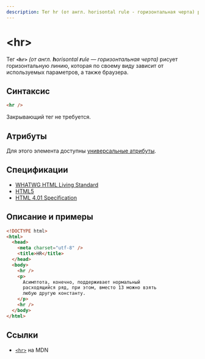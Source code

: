```yaml
---
description: Тег hr (от англ. horisontal rule - горизонтальная черта) рисует горизонтальную линию
---
```


# &lt;hr&gt;

Тег **`<hr>`** _(от англ. **h**orisontal **r**ule — горизонтальная черта)_ рисует горизонтальную линию, которая по своему виду зависит от используемых параметров, а также браузера.

## Синтаксис

```html
<hr />
```

Закрывающий тег не требуется.

## Атрибуты

Для этого элемента доступны [универсальные атрибуты](uni-attr.md).

## Спецификации

- [WHATWG HTML Living Standard](https://html.spec.whatwg.org/multipage/semantics.html#the-hr-element)
- [HTML5](http://www.w3.org/TR/html5/grouping-content.html#the-hr-element)
- [HTML 4.01 Specification](http://www.w3.org/TR/html401/present/graphics.html#h-15.3)

## Описание и примеры

```html
<!DOCTYPE html>
<html>
  <head>
    <meta charset="utf-8" />
    <title>HR</title>
  </head>
  <body>
    <hr />
    <p>
      Асимптота, конечно, поддерживает нормальный
      расходящийся ряд, при этом, вместо 13 можно взять
      любую другую константу.
    </p>
    <hr />
  </body>
</html>
```

## Ссылки

- [`<hr>`](https://developer.mozilla.org/ru/docs/Web/HTML/Element/hr) на MDN
